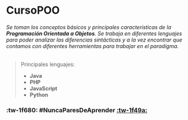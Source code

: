 # CursoPOO

###### Se toman los conceptos básicos y principales características de la **Programación Orientada a Objetos**. Se trabaja en diferentes lenguajes para poder analizar las diferencias sintácticas y a la vez encontrar que contamos con diferentes herramientas para trabajar en el paradigma. 
> Principales lenguajes:
> - **Java**
> - **PHP**
> - **JavaScript**
> - **Python**

###  :tw-1f680:  #NuncaParesDeAprender [:tw-1f49a:](https://platzi.com/home)
